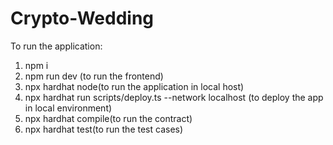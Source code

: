 # Crypto-Wedding
To run the application:
1. npm i
2. npm run dev (to run the frontend)
3. npx hardhat node(to run the application in local host)
4. npx hardhat run scripts/deploy.ts --network localhost (to deploy the app in local environment)
5. npx hardhat compile(to run the contract)
6. npx hardhat test(to run the test cases)